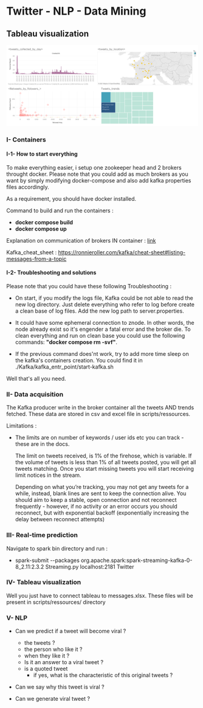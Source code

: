 # Twitter - NLP - Data Mining

## Tableau visualization 
![alt text](https://github.com/Anty45/FIL-ROUGE/blob/master/scripts/tableau_viz/Twitter%20%23tableau.png?raw=true)


### I- Containers

#### I-1- How to start everything

To make everything easier, i setup one zookeeper head and 2 brokers throught docker.
Please note that you could add as much brokers as you want by simply modifying docker-compose and also add kafka properties files accordingly.

As a requirement, you should have docker installed.

Command to build and run the containers : 

* __docker compose build__
* __docker compose up__

Explanation on communication of brokers IN container : [link](https://stackoverflow.com/questions/51630260/connect-to-kafka-running-in-docker)

Kafka_cheat_sheet : https://ronnieroller.com/kafka/cheat-sheet#listing-messages-from-a-topic

#### I-2- Troubleshooting and solutions 

Please note that you could have these following Troubleshooting : 

   * On start, if you modify the logs file, Kafka could be not able to read the new log directory. 
     Just delete everything who refer to log before create a clean base of log files. 
     Add the new log path to server.properties.
     
   * It could have some ephemeral connection to znode. In other words, the node already exist so it's engender a fatal error and the broker die. To clean everything and run on clean base you could use the following commands:
     __"docker compose rm -svf"__.
   * If the previous command does'nt work, try to add more time sleep on the kafka's containers creation. You could find it in ./Kafka/kafka_entr_point/start-kafka.sh

Well that's all you need.

### II- Data acquisition

The Kafka producer write in the broker container all the tweets AND trends fetched. These data are stored in csv and excel file in scripts/ressources.


Limitations :

   * The limits are on number of keywords / user ids etc you can track - these are in the docs.
     
     The limit on tweets received, is 1% of the firehose, which is variable. If the volume of tweets is less than 1% of all tweets posted, you will get all tweets matching. Once you start missing tweets you will start receiving limit notices in the stream.
     
     Depending on what you’re tracking, you may not get any tweets for a while, instead, blank lines are sent to keep the connection alive. You should aim to keep a stable, open connection and not reconnect frequently - however, if no activity or an error occurs you should reconnect, but with exponential backoff (exponentially increasing the delay between reconnect attempts)

### III- Real-time prediction

Navigate to spark bin directory and run :

* spark-submit --packages org.apache.spark:spark-streaming-kafka-0-8_2.11:2.3.2 Streaming.py localhost:2181 Twitter

### IV- Tableau visualization 

Well you just have to connect tableau to messages.xlsx. These files will be present in scripts/ressources/ directory

### V- NLP

* Can we predict if a tweet will become viral ?
     * the tweets ?
     * the person who like it ? 
     * when they like it ?
     * Is it an answer to a viral tweet ? 
     * is a quoted tweet 
          * if yes, what is the characteristic of this original tweets ? 
  
* Can we say why this tweet is viral ? 
* Can we generate viral tweet ? 
